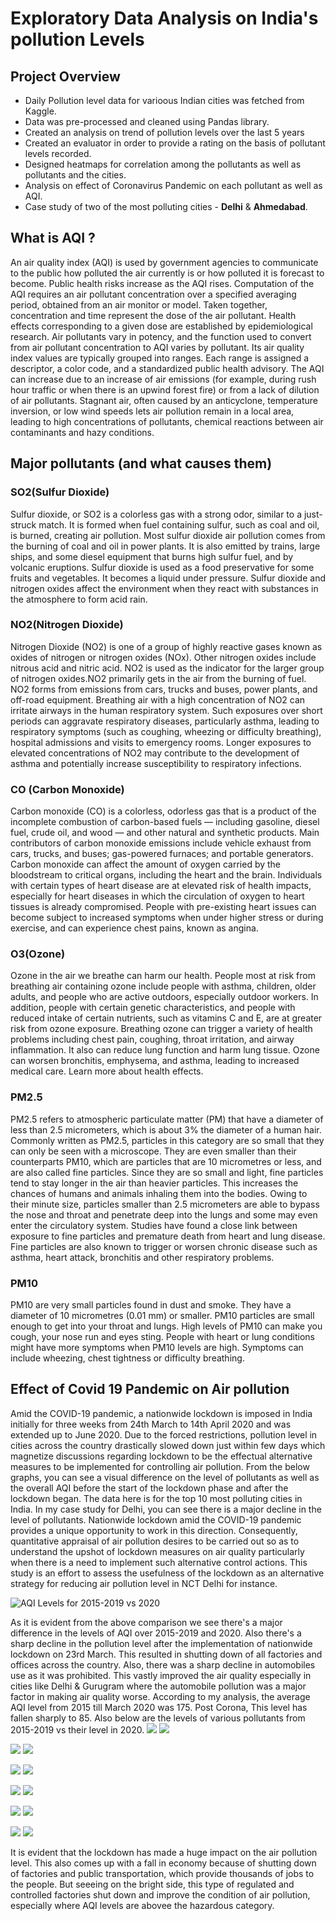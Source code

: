 # Exploratory Data Analysis on India's pollution Levels

## Project Overview
- Daily Pollution level data for varioous Indian cities was fetched from Kaggle.
- Data was pre-processed and cleaned using Pandas library.
- Created an analysis on trend of pollution levels over the last 5 years
- Created an evaluator in order to provide a rating on the basis of pollutant levels recorded.
- Designed heatmaps for correlation among the pollutants as well as pollutants and the cities.
- Analysis on effect of Coronavirus Pandemic on each pollutant as well as AQI.
- Case study of two of the most polluting cities - **Delhi** & **Ahmedabad**.

## What is AQI ?
An air quality index (AQI) is used by government agencies to communicate to the public how polluted the air currently is or how polluted it is forecast to become. Public health risks increase as the AQI rises. Computation of the AQI requires an air pollutant concentration over a specified averaging period, obtained from an air monitor or model. Taken together, concentration and time represent the dose of the air pollutant. Health effects corresponding to a given dose are established by epidemiological research. Air pollutants vary in potency, and the function used to convert from air pollutant concentration to AQI varies by pollutant. Its air quality index values are typically grouped into ranges. Each range is assigned a descriptor, a color code, and a standardized public health advisory.
The AQI can increase due to an increase of air emissions (for example, during rush hour traffic or when there is an upwind forest fire) or from a lack of dilution of air pollutants. Stagnant air, often caused by an anticyclone, temperature inversion, or low wind speeds lets air pollution remain in a local area, leading to high concentrations of pollutants, chemical reactions between air contaminants and hazy conditions.

## Major pollutants (and what causes them)
### SO2(Sulfur Dioxide)
Sulfur dioxide, or SO2 is a colorless gas with a strong odor, similar to a just-struck match. It is formed when fuel containing sulfur, such as coal and oil, is burned, creating air pollution. Most sulfur dioxide air pollution comes from the burning of coal and oil in power plants. It is also emitted by trains, large ships, and some diesel equipment that burns high sulfur fuel, and by volcanic eruptions. Sulfur dioxide is used as a food preservative for some fruits and vegetables. It becomes a liquid under pressure. Sulfur dioxide and nitrogen oxides affect the environment when they react with substances in the atmosphere to form acid rain.
### NO2(Nitrogen Dioxide)
Nitrogen Dioxide (NO2) is one of a group of highly reactive gases known as oxides of nitrogen or nitrogen oxides (NOx). Other nitrogen oxides include nitrous acid and nitric acid. NO2 is used as the indicator for the larger group of nitrogen oxides.NO2 primarily gets in the air from the burning of fuel. NO2 forms from emissions from cars, trucks and buses, power plants, and off-road equipment. Breathing air with a high concentration of NO2 can irritate airways in the human respiratory system. Such exposures over short periods can aggravate respiratory diseases, particularly asthma, leading to respiratory symptoms (such as coughing, wheezing or difficulty breathing), hospital admissions and visits to emergency rooms. Longer exposures to elevated concentrations of NO2 may contribute to the development of asthma and potentially increase susceptibility to respiratory infections.
### CO (Carbon Monoxide)
Carbon monoxide (CO) is a colorless, odorless gas that is a product of the incomplete combustion of carbon-based fuels — including gasoline, diesel fuel, crude oil, and wood — and other natural and synthetic products. Main contributors of carbon monoxide emissions include vehicle exhaust from cars, trucks, and buses; gas-powered furnaces; and portable generators. Carbon monoxide can affect the amount of oxygen carried by the bloodstream to critical organs, including the heart and the brain. Individuals with certain types of heart disease are at elevated risk of health impacts, especially for heart diseases in which the circulation of oxygen to heart tissues is already compromised. People with pre-existing heart issues can become subject to increased symptoms when under higher stress or during exercise, and can experience chest pains, known as angina.
### O3(Ozone)
Ozone in the air we breathe can harm our health. People most at risk from breathing air containing ozone include people with asthma, children, older adults, and people who are active outdoors, especially outdoor workers. In addition, people with certain genetic characteristics, and people with reduced intake of certain nutrients, such as vitamins C and E, are at greater risk from ozone exposure. Breathing ozone can trigger a variety of health problems including chest pain, coughing, throat irritation, and airway inflammation. It also can reduce lung function and harm lung tissue. Ozone can worsen bronchitis, emphysema, and asthma, leading to increased medical care. Learn more about health effects.
### PM2.5
PM2.5 refers to atmospheric particulate matter (PM) that have a diameter of less than 2.5 micrometers, which is about 3% the diameter of a human hair. Commonly written as PM2.5, particles in this category are so small that they can only be seen with a microscope. They are even smaller than their counterparts PM10, which are particles that are 10 micrometres or less, and are also called fine particles. 
Since they are so small and light, fine particles tend to stay longer in the air than heavier particles. This increases the chances of humans and animals inhaling them into the bodies. Owing to their minute size, particles smaller than 2.5 micrometers are able to bypass the nose and throat and penetrate deep into the lungs and some may even enter the circulatory system. Studies have found a close link between exposure to fine particles and premature death from heart and lung disease. Fine particles are also known to trigger or worsen chronic disease such as asthma, heart attack, bronchitis and other respiratory problems.
### PM10
PM10 are very small particles found in dust and smoke. They have a diameter of 10 micrometres (0.01 mm) or smaller. PM10 particles are small enough to get into your throat and lungs. High levels of PM10 can make you cough, your nose run and eyes sting. People with heart or lung conditions might have more symptoms when PM10 levels are high. Symptoms can include wheezing, chest tightness or difficulty breathing.
## Effect of Covid 19 Pandemic on Air pollution
Amid the COVID-19 pandemic, a nationwide lockdown is imposed in India initially for three weeks from 24th March to 14th April 2020 and was extended up to June 2020. Due to the forced restrictions, pollution level in cities across the country drastically slowed down just within few days which magnetize discussions regarding lockdown to be the effectual alternative measures to be implemented for controlling air pollution. From the below graphs, you can see a visual difference on the level of pollutants as well as the overall AQI before the start of the lockdown phase and after the lockdown began. The data here is for the top 10 most polluting cities in India. In my case study for Delhi, you can see there is a major decline in the level of pollutants.  Nationwide lockdown amid the COVID-19 pandemic provides a unique opportunity to work in this direction. Consequently, quantitative appraisal of air pollution desires to be carried out so as to understand the upshot of lockdown measures on air quality particularly when there is a need to implement such alternative control actions. This study is an effort to assess the usefulness of the lockdown as an alternative strategy for reducing air pollution level in NCT Delhi for instance.

![AQI Levels for 2015-2019 vs 2020](AQI%20over%202015-2019%20vs%202020.png) 

As it is evident from the above comparison we see there's a major difference in the levels of AQI over 2015-2019 and 2020. Also there's a sharp decline in the pollution level after the implementation of nationwide lockdown on 23rd March. This resulted in shutting down of all factories and offices across the country. Also, there was a sharp decline in automobiles use as it was prohibited. This vastly improved the air quality especially in cities like Delhi & Gurugram where the automobile pollution was a major factor in making air quality worse. 
According to my analysis, the average AQI level from 2015 till March 2020 was 175. Post Corona, This level has fallen sharply to 85. Also below are the levels of various pollutants from 2015-2019 vs their level in 2020. 
![](Trend%20of%20CO%20pollutant%20for%202015-2019.png) 
![](Trend%20of%20CO%20pollutant%20for%202020.png)

![](Trend%20of%20NO2%20pollutant%20for%202015-2019.png) 
![](Trend%20of%20NO2%20pollutant%20for%202020.png)

![](Trend%20of%20SO2%20pollutant%20for%202015-2019.png) 
![](Trend%20of%20SO2%20pollutant%20for%202020.png)

![](Trend%20of%20O3%20pollutant%20for%202015-2019.png) 
![](Trend%20of%20O3%20pollutant%20for%202020.png)

![](Trend%20of%20PM2.5%20pollutant%20for%202015-2019.png) 
![](Trend%20of%20PM2.5%20pollutant%20for%202020.png)

![](Trend%20of%20PM10%20pollutant%20for%202015-2019.png) 
![](Trend%20of%20PM10%20pollutant%20for%202020.png)

It is evident that the lockdown has made a huge impact on the air pollution level. This also comes up with a fall in economy because of shutting down of factories and public transportation, which provide thousands of jobs to the people. But seeeing on the bright side, this type of regulated and controlled factories shut down and improve the condition of air pollution, especially where AQI levels are abovee the hazardous category.
